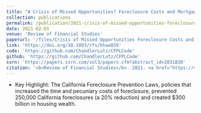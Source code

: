 ```yaml
---
title: "A Crisis of Missed Opportunities? Foreclosure Costs and Mortgage Modification During the Great Recession"
collection: publications
permalink: /publication/2021-crisis-of-missed-opportunities-foreclosure-costs-and-mortgage-modification-great-recession
date: 2021-02-01
venue: 'Review of Financial Studies'
paperurl: '/files/Crisis of Missed Opportunities Foreclosure Costs and Mortgage Modification During the Great Recession.pdf'
link: 'https://doi.org/10.1093/rfs/hhaa059'
code: 'https://github.com/ChandlerLutz/CFPLCode'
github: 'https://github.com/ChandlerLutz/CFPLCode'
ssrn: 'https://papers.ssrn.com/sol3/papers.cfm?abstract_id=2831830'
citation: '<b>Review of Financial Studies</b>. 2021. <a href="https://scholar.google.com/scholar?hl=en&as_sdt=0%2C5&q=%22A+Crisis+of+Missed+Opportunities%3F+Foreclosure+Costs+and+Mortgage+Modification+During+the+Great+Recession%22&btnG=#d=gs_cit&u=%2Fscholar%3Fq%3Dinfo%3A_H9DftyGahoJ%3Ascholar.google.com%2F%26output%3Dcite%26scirp%3D0%26hl%3Den">Citation</a>'
---
```

* Key Highlight: The California Foreclosure Prevention Laws, policies that increased the time and pecuniary costs of foreclosure, prevented 250,000 California foreclosures (a 20% reduction) and created $300 billion in housing wealth.
